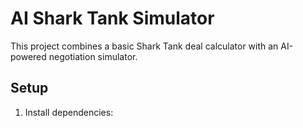 
# AI Shark Tank Simulator

This project combines a basic Shark Tank deal calculator with an AI-powered negotiation simulator.

## Setup

1. Install dependencies: 